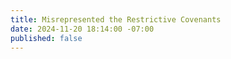 ```yaml
---
title: Misrepresented the Restrictive Covenants
date: 2024-11-20 18:14:00 -07:00
published: false
---
```


